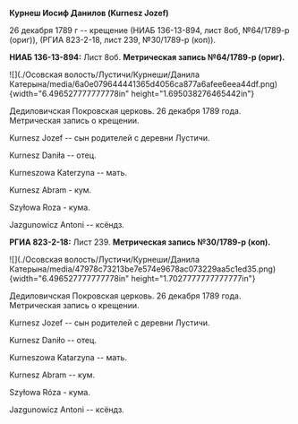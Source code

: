 **Курнеш Иосиф Данилов (Kurnesz Jozef)**

26 декабря 1789 г -- крещение (НИАБ 136-13-894, лист 8об, №64/1789-р
(ориг)), (РГИА 823-2-18, лист 239, №30/1789-р (коп)).

**НИАБ 136-13-894:** Лист 8об. **Метрическая запись №64/1789-р (ориг).**

![](./Осовская волость/Лустичи/Курнеши/Данила Катерына/media/6a0e079644441365d4056ca877a6afee6eea44df.png){width="6.496527777777778in"
height="1.695038276465442in"}

Дедиловичская Покровская церковь. 26 декабря 1789 года. Метрическая
запись о крещении.

Kurnesz Jozef -- сын родителей с деревни Лустичи.

Kurnesz Daniła -- отец.

Kurneszowa Katerzyna -- мать.

Kurnesz Abram - кум.

Szyłowa Roza - кума.

Jazgunowicz Antoni -- ксёндз.

**РГИА 823-2-18:** Лист 239. **Метрическая запись №30/1789-р (коп).**

![](./Осовская волость/Лустичи/Курнеши/Данила Катерына/media/47978c73213be7e574e9678ac073229aa5c1ed35.png){width="6.496527777777778in"
height="1.7027777777777777in"}

Дедиловичская Покровская церковь. 26 декабря 1789 года. Метрическая
запись о крещении.

Kurnesz Jozef -- сын родителей с деревни Лустичи.

Kurnesz Daniło -- отец.

Kurneszowa Katarzyna -- мать.

Kurnesz Abram -- кум.

Szyłowa Róza - кума.

Jazgunowicz Antoni -- ксёндз.
